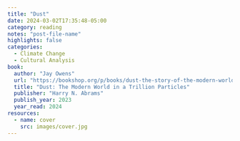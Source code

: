```yaml
---
title: "Dust"
date: 2024-03-02T17:35:48-05:00
category: reading
notes: "post-file-name"
highlights: false
categories:
  - Climate Change
  - Cultural Analysis
book:
  author: "Jay Owens"
  url: "https://bookshop.org/p/books/dust-the-story-of-the-modern-world-in-a-trillion-particles-jay-owens/18699327"
  title: "Dust: The Modern World in a Trillion Particles"
  publisher: "Harry N. Abrams"
  publish_year: 2023
  year_read: 2024
resources:
  - name: cover
    src: images/cover.jpg
---
```


